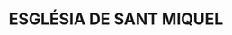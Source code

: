 ---
layout: patrimoni-details
title:  "ESGLÉSIA DE SANT MIQUEL"
alt_title: null
class: "Monument històric"
area: null
protection: null
addition_date: null
cat_code: null
cbp_code: "BCIN CH04"
image: "St_Miquel.jpg"
card: null
collections: ["patrimoni-arquitectonic", "bcin-previstos-cbp"]
coordinates:
  - group1:
        - [1.461971070499194, 42.357385548894108]
        - [1.462104700400644, 42.357380081708385]
        - [1.462102063119217, 42.357417463489988]
        - [1.46220232864364, 42.357419129809813]
        - [1.462202545936755, 42.357419116632578]
        - [1.462285332842001, 42.357410578001257]
        - [1.462285288877587, 42.357406613674605]
        - [1.462294388571149, 42.357402563387076]
        - [1.462299536390984, 42.35739908594033]
        - [1.462303288447557, 42.357395172534716]
        - [1.462306508644067, 42.357390000288071]
        - [1.46230861934996, 42.357384187305144]
        - [1.462309605308516, 42.357378359234552]
        - [1.462308612788615, 42.357372921859621]
        - [1.462317155188049, 42.357368655476826]
        - [1.462323700426664, 42.357363431648906]
        - [1.46232898389198, 42.35735650570232]
        - [1.462333420371026, 42.357347594650982]
        - [1.462335520901799, 42.357342198766489]
        - [1.462335719238594, 42.35733406533538]
        - [1.462334767401498, 42.357326959564475]
        - [1.462332097932337, 42.357321082459592]
        - [1.462328866090751, 42.357315197810919]
        - [1.462325041363366, 42.357310556915564]
        - [1.462321201379737, 42.357306541668592]
        - [1.462312345812134, 42.357300581581882]
        - [1.462303710404688, 42.357297127860576]
        - [1.462304931777574, 42.357293180507476]
        - [1.462305309591293, 42.357289221838613]
        - [1.462304828589052, 42.357285877502562]
        - [1.462303800471208, 42.35728189997414]
        - [1.462301351165081, 42.357278529234641]
        - [1.462297265598324, 42.357273050368399]
        - [1.462292873417594, 42.357268610477654]
        - [1.462279789893292, 42.357263010908355]
        - [1.462279896693611, 42.35725863136858]
        - [1.462199558819797, 42.357254215764478]
        - [1.462198742147615, 42.357264635695387]
        - [1.462149754713687, 42.357266481921229]
        - [1.46215013687905, 42.357296945237323]
        - [1.461973058868394, 42.357297490135409]
        - [1.461971070499194, 42.357385548894108]
---